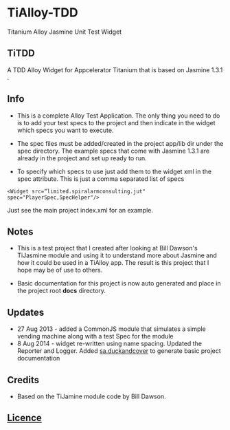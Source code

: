 TiAlloy-TDD
===========

Titanium Alloy Jasmine Unit Test Widget

## TiTDD 

A TDD Alloy Widget for Appcelerator Titanium that is based on Jasmine 1.3.1 . 

## Info

- This is a complete Alloy Test Application. The only thing you need to do is to add your test specs to the project and then indicate in the widget which specs you want to execute.
  
- The spec files must be added/created in the project app/lib dir under the spec directory. The example specs that come with Jasmine 1.3.1 are already in the project and set up ready to run.
  
- To specify which specs to use just add them to the widget xml in the spec attribute. This is just a comma separated list of specs

```
<Widget src=“limited.spiralarmconsulting.jut" spec="PlayerSpec,SpecHelper"/>  
```
		
 Just see the main project index.xml for an example.
 
 
## Notes

- This is a test project that I created after looking at Bill Dawson's TiJasmine module and using it to understand more about Jasmine and how it could be used in a TiAlloy app.
  The result is this project that I hope may be of use to others. 

 - Basic documentation for this project is now auto generated  and place in the project root **docs** directory.

## Updates

- 27 Aug 2013 - added  a CommonJS module that simulates a simple vending machine along with a test Spec for the module
- 8 Aug 2014 - widget re-written using name spacing. Updated the Reporter and Logger. Added [sa.duckandcover](https://github.com/magnatronus/sa.duckandcover) to generate basic project documentation


## Credits

- Based on the TiJamine module code by Bill Dawson.


## [Licence](http://creativecommons.org/licenses/by-nc/3.0/)